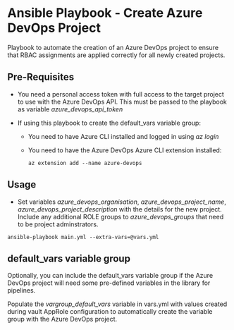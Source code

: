 # Ansible Playbook - Create Azure DevOps Project

Playbook to automate the creation of an Azure DevOps project to ensure that RBAC assignments are applied correctly for all newly created projects.

## Pre-Requisites

- You need a personal access token with full access to the target project to use with the Azure DevOps API. This must be passed to the playbook as variable *azure_devops_api_token*

- If using this playbook to create the default_vars variable group:
    - You need to have Azure CLI installed and logged in using *az login*
    - You need to have the Azure DevOps Azure CLI extension installed:

        `az extension add --name azure-devops`



## Usage

- Set variables *azure_devops_organisation*, *azure_devops_project_name*, *azure_devops_project_description* with the details for the new project. Include any additional ROLE groups to *azure_devops_groups* that need to be project adminstrators.

`ansible-playbook main.yml --extra-vars=@vars.yml`

## default_vars variable group

Optionally, you can include the default_vars variable group if the Azure DevOps project will need some pre-defined variables in the library for pipelines.

Populate the *vargroup_default_vars* variable in vars.yml with values created during vault AppRole configuration to automatically create the variable group with the Azure DevOps project.